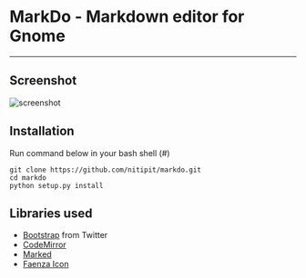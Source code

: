 # MarkDo - Markdown editor for Gnome
---
## Screenshot
![screenshot](https://raw.github.com/nitipit/markdo/master/doc/screenshot.png)

## Installation
Run command below in your bash shell (#)
```
git clone https://github.com/nitipit/markdo.git
cd markdo
python setup.py install
```

## Libraries used
- [Bootstrap](http://twitter.github.com/bootstrap/) from Twitter
- [CodeMirror](http://codemirror.net/)
- [Marked](https://github.com/chjj/marked/)
- [Faenza Icon](http://tiheum.deviantart.com/art/Faenza-Icons-173323228)
